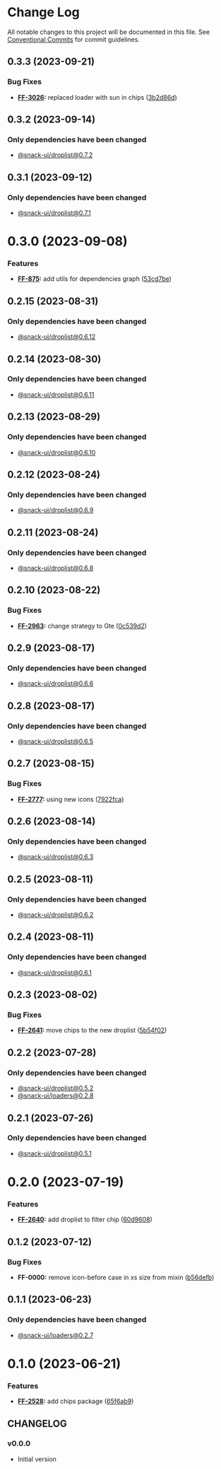 # Change Log

All notable changes to this project will be documented in this file.
See [Conventional Commits](https://conventionalcommits.org) for commit guidelines.

## 0.3.3 (2023-09-21)


### Bug Fixes

* **[FF-3026](https://jira.sbercloud.tech/browse/FF-3026):** replaced loader with sun in chips ([3b2d86d](https://git.sbercloud.tech/sbercloud-ui/tokens-design-system/snack-uikit/commits/3b2d86d21543b6e1aed172f1b3e55ea0905c9b46))





## 0.3.2 (2023-09-14)

### Only dependencies have been changed
* [@snack-ui/droplist@0.7.2](https://git.sbercloud.tech/sbercloud-ui/tokens-design-system/snack-uikit/-/blob/master/packages/droplist/CHANGELOG.md)





## 0.3.1 (2023-09-12)

### Only dependencies have been changed
* [@snack-ui/droplist@0.7.1](https://git.sbercloud.tech/sbercloud-ui/tokens-design-system/snack-uikit/-/blob/master/packages/droplist/CHANGELOG.md)





# 0.3.0 (2023-09-08)


### Features

* **[FF-875](https://jira.sbercloud.tech/browse/FF-875):** add utils for dependencies graph ([53cd7be](https://git.sbercloud.tech/sbercloud-ui/tokens-design-system/snack-uikit/commits/53cd7be638f01e573cb52b2417a39f4df4f6089b))





## 0.2.15 (2023-08-31)

### Only dependencies have been changed
* [@snack-ui/droplist@0.6.12](https://git.sbercloud.tech/sbercloud-ui/tokens-design-system/snack-uikit/-/blob/master/packages/droplist/CHANGELOG.md)





## 0.2.14 (2023-08-30)

### Only dependencies have been changed
* [@snack-ui/droplist@0.6.11](https://git.sbercloud.tech/sbercloud-ui/tokens-design-system/snack-uikit/-/blob/master/packages/droplist/CHANGELOG.md)





## 0.2.13 (2023-08-29)

### Only dependencies have been changed
* [@snack-ui/droplist@0.6.10](https://git.sbercloud.tech/sbercloud-ui/tokens-design-system/snack-uikit/-/blob/master/packages/droplist/CHANGELOG.md)





## 0.2.12 (2023-08-24)

### Only dependencies have been changed
* [@snack-ui/droplist@0.6.9](https://git.sbercloud.tech/sbercloud-ui/tokens-design-system/snack-uikit/-/blob/master/packages/droplist/CHANGELOG.md)





## 0.2.11 (2023-08-24)

### Only dependencies have been changed
* [@snack-ui/droplist@0.6.8](https://git.sbercloud.tech/sbercloud-ui/tokens-design-system/snack-uikit/-/blob/master/packages/droplist/CHANGELOG.md)





## 0.2.10 (2023-08-22)


### Bug Fixes

* **[FF-2963](https://jira.sbercloud.tech/browse/FF-2963):** change strategy to Gte ([0c539d2](https://git.sbercloud.tech/sbercloud-ui/tokens-design-system/snack-uikit/commits/0c539d2ae0f1e91a2f098f18b08922ecb1479d04))





## 0.2.9 (2023-08-17)

### Only dependencies have been changed
* [@snack-ui/droplist@0.6.6](https://git.sbercloud.tech/sbercloud-ui/tokens-design-system/snack-uikit/-/blob/master/packages/droplist/CHANGELOG.md)





## 0.2.8 (2023-08-17)

### Only dependencies have been changed
* [@snack-ui/droplist@0.6.5](https://git.sbercloud.tech/sbercloud-ui/tokens-design-system/snack-uikit/-/blob/master/packages/droplist/CHANGELOG.md)





## 0.2.7 (2023-08-15)


### Bug Fixes

* **[FF-2777](https://jira.sbercloud.tech/browse/FF-2777):** using new icons ([7922fca](https://git.sbercloud.tech/sbercloud-ui/tokens-design-system/snack-uikit/commits/7922fca103293299554fe07d607ca54b3b571e66))





## 0.2.6 (2023-08-14)

### Only dependencies have been changed
* [@snack-ui/droplist@0.6.3](https://git.sbercloud.tech/sbercloud-ui/tokens-design-system/snack-uikit/-/blob/master/packages/droplist/CHANGELOG.md)





## 0.2.5 (2023-08-11)

### Only dependencies have been changed
* [@snack-ui/droplist@0.6.2](https://git.sbercloud.tech/sbercloud-ui/tokens-design-system/snack-uikit/-/blob/master/packages/droplist/CHANGELOG.md)





## 0.2.4 (2023-08-11)

### Only dependencies have been changed
* [@snack-ui/droplist@0.6.1](https://git.sbercloud.tech/sbercloud-ui/tokens-design-system/snack-uikit/-/blob/master/packages/droplist/CHANGELOG.md)





## 0.2.3 (2023-08-02)


### Bug Fixes

* **[FF-2641](https://jira.sbercloud.tech/browse/FF-2641):** move chips to the new droplist ([5b54f02](https://git.sbercloud.tech/sbercloud-ui/tokens-design-system/snack-uikit/commits/5b54f02c177ce85bfc0f6785419320f1b13a5650))





## 0.2.2 (2023-07-28)

### Only dependencies have been changed
* [@snack-ui/droplist@0.5.2](https://git.sbercloud.tech/sbercloud-ui/tokens-design-system/snack-uikit/-/blob/master/packages/droplist/CHANGELOG.md)
* [@snack-ui/loaders@0.2.8](https://git.sbercloud.tech/sbercloud-ui/tokens-design-system/snack-uikit/-/blob/master/packages/loaders/CHANGELOG.md)





## 0.2.1 (2023-07-26)

### Only dependencies have been changed
* [@snack-ui/droplist@0.5.1](https://git.sbercloud.tech/sbercloud-ui/tokens-design-system/snack-uikit/-/blob/master/packages/droplist/CHANGELOG.md)





# 0.2.0 (2023-07-19)


### Features

* **[FF-2640](https://jira.sbercloud.tech/browse/FF-2640):** add droplist to filter chip ([60d9608](https://git.sbercloud.tech/sbercloud-ui/tokens-design-system/snack-uikit/commits/60d96087161a40d496089248398ef13cadd511b9))





## 0.1.2 (2023-07-12)


### Bug Fixes

* **FF-0000:** remove icon-before case in xs size from mixin ([b56defb](https://git.sbercloud.tech/sbercloud-ui/tokens-design-system/snack-uikit/commits/b56defbe0fe785af1dddc019ae87c2fdcee964a9))





## 0.1.1 (2023-06-23)

### Only dependencies have been changed
* [@snack-ui/loaders@0.2.7](https://git.sbercloud.tech/sbercloud-ui/tokens-design-system/snack-uikit/-/blob/master/packages/loaders/CHANGELOG.md)





# 0.1.0 (2023-06-21)


### Features

* **[FF-2528](https://jira.sbercloud.tech/browse/FF-2528):** add chips package ([65f6ab9](https://git.sbercloud.tech/sbercloud-ui/tokens-design-system/snack-uikit/commits/65f6ab9eb805d88a7a435358bb384c503513e5ef))





## CHANGELOG

### v0.0.0

- Initial version
